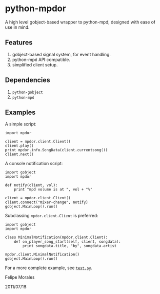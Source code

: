 # python-mpdor

A high level gobject-based wrapper to python-mpd, designed with ease of use in mind.

## Features

1. gobject-based signal system, for event handling.
2. python-mpd API compatible.
3. simplified client setup.

## Dependencies

1. `python-gobject`
2. `python-mpd`

## Examples

A simple script:

	import mpdor

	client = mpdor.client.Client()
	client.play()
	print mpdor.info.SongData(client.currentsong())
	client.next()

A console notification script:

	import gobject
	import mpdor

	def notify(client, vol):
		print "mpd volume is at ", vol + "%"

	client = mpdor.client.Client()
	client.connect("mixer-change", notify)
	gobject.MainLoop().run()

Subclassing `mpdor.client.Client` is preferred:
	
	import gobject
	import mpdor

	class MinimalNotification(mpdor.client.Client):
		def on_player_song_start(self, client, songdata):
			print songdata.title, "by", songdata.artist

	mpdor.client.MinimalNotification()
	gobject.MainLoop().run()

For a more complete example, see [`test.py`](test.py).

Felipe Morales

2011/07/18
